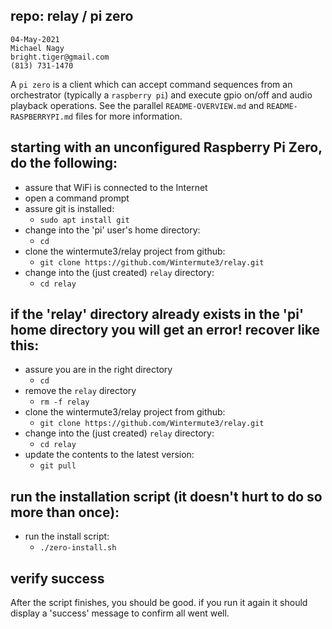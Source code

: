 ## repo: relay / pi zero

```
04-May-2021
Michael Nagy
bright.tiger@gmail.com
(813) 731-1470
```

A `pi zero` is a client which can accept command sequences from an orchestrator (typically a `raspberry pi`) and execute gpio on/off and audio playback operations.  See the parallel `README-OVERVIEW.md` and `README-RASPBERRYPI.md` files for more information.

## starting with an unconfigured Raspberry Pi Zero, do the following:

 - assure that WiFi is connected to the Internet
 - open a command prompt
 - assure git is installed:
   - `sudo apt install git`
 - change into the 'pi' user's home directory:
   - `cd`
 - clone the wintermute3/relay project from github:
   - `git clone https://github.com/Wintermute3/relay.git`
 - change into the (just created) `relay` directory:
   - `cd relay`

## if the 'relay' directory already exists in the 'pi' home directory you will get an error!  recover like this:

 - assure you are in the right directory
   - `cd`
 - remove the `relay` directory
   - `rm -f relay`
 - clone the wintermute3/relay project from github:
   - `git clone https://github.com/Wintermute3/relay.git`
 - change into the (just created) `relay` directory:
   - `cd relay`
 - update the contents to the latest version:
   - `git pull`

## run the installation script (it doesn't hurt to do so more than once):

 - run the install script:
   - `./zero-install.sh`

## verify success

After the script finishes, you should be good.  if you run it again
it should display a 'success' message to confirm all went well.
